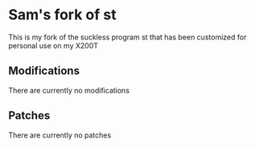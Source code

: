 # Sam's fork of st

This is my fork of the suckless program st that has been customized
for personal use on my X200T

## Modifications 

There are currently no modifications

## Patches

There are currently no patches
